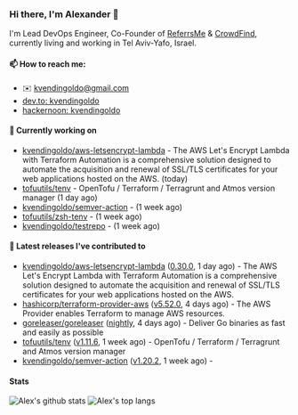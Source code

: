 ### Hi there, I'm Alexander 👋

I'm Lead DevOps Engineer, Co-Founder of [ReferrsMe](https://referrs.me/) & [CrowdFind](https://crowdfind.ai/), currently living and working in Tel Aviv-Yafo, Israel.

#### 📫 How to reach me:

- ✉️ kvendingoldo@gmail.com
- [dev.to: kvendingoldo](https://dev.to/kvendingoldo)
- [hackernoon: kvendingoldo](https://hackernoon.com/u/kvendingoldo)

#### 👷 Currently working on


- [kvendingoldo/aws-letsencrypt-lambda](https://github.com/kvendingoldo/aws-letsencrypt-lambda) - The AWS Let&#39;s Encrypt Lambda with Terraform Automation is a comprehensive solution designed to automate the acquisition and renewal of SSL/TLS certificates for your web applications hosted on the AWS. (today)
- [tofuutils/tenv](https://github.com/tofuutils/tenv) - OpenTofu / Terraform / Terragrunt and Atmos version manager (1 day ago)
- [kvendingoldo/semver-action](https://github.com/kvendingoldo/semver-action) -  (1 week ago)
- [tofuutils/zsh-tenv](https://github.com/tofuutils/zsh-tenv) -  (1 week ago)
- [kvendingoldo/testrepo](https://github.com/kvendingoldo/testrepo) -  (1 week ago)

#### 🔭 Latest releases I've contributed to

- [kvendingoldo/aws-letsencrypt-lambda](https://github.com/kvendingoldo/aws-letsencrypt-lambda) ([0.30.0](https://github.com/kvendingoldo/aws-letsencrypt-lambda/releases/tag/0.30.0), 1 day ago) - The AWS Let&#39;s Encrypt Lambda with Terraform Automation is a comprehensive solution designed to automate the acquisition and renewal of SSL/TLS certificates for your web applications hosted on the AWS.
- [hashicorp/terraform-provider-aws](https://github.com/hashicorp/terraform-provider-aws) ([v5.52.0](https://github.com/hashicorp/terraform-provider-aws/releases/tag/v5.52.0), 4 days ago) - The AWS Provider enables Terraform to manage AWS resources.
- [goreleaser/goreleaser](https://github.com/goreleaser/goreleaser) ([nightly](https://github.com/goreleaser/goreleaser/releases/tag/nightly), 4 days ago) - Deliver Go binaries as fast and easily as possible
- [tofuutils/tenv](https://github.com/tofuutils/tenv) ([v1.11.6](https://github.com/tofuutils/tenv/releases/tag/v1.11.6), 1 week ago) - OpenTofu / Terraform / Terragrunt and Atmos version manager
- [kvendingoldo/semver-action](https://github.com/kvendingoldo/semver-action) ([v1.20.2](https://github.com/kvendingoldo/semver-action/releases/tag/v1.20.2), 1 week ago) - 

#### Stats

![Alex's github stats](https://github-readme-stats.vercel.app/api?username=kvendingoldo&show_icons=true&theme=default&disable_animations=true&count_private=true&hide_rank=true&include_all_commits=true&custom_title=GitHub%20Stats&line_height=20)
![Alex's top langs](https://github-readme-stats.vercel.app/api/top-langs/?username=kvendingoldo&hide=tex,html,hcl,css,jupyter%20notebook&layout=compact)

